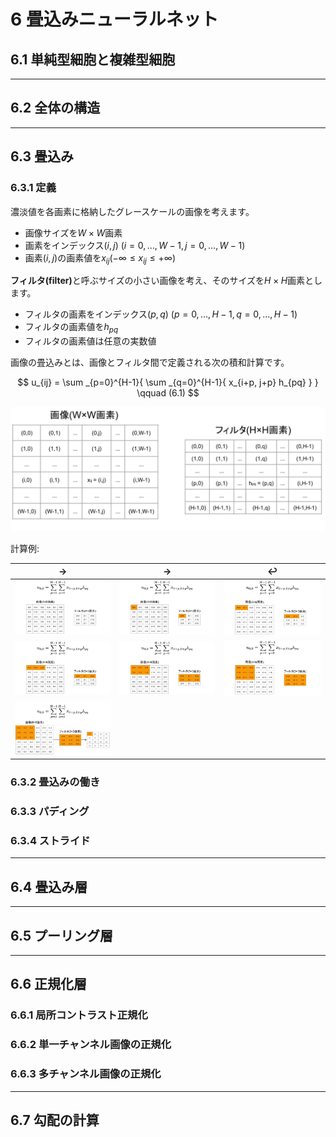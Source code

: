 # 6 畳込みニューラルネット
## 6.1 単純型細胞と複雑型細胞



---
## 6.2 全体の構造


---
## 6.3 畳込み
### 6.3.1 定義
濃淡値を各画素に格納したグレースケールの画像を考えます。

 - 画像サイズを$W \times W$画素
 - 画素をインデックス$\left(i,j\right)$ $(i = 0,\dots,W-1, j = 0, \dots, W - 1)$
 - 画素$\left(i,j\right)$の画素値を$x_{ij}$($- \infty \le x_{ij} \le + \infty$)

<b>フィルタ(filter)</b>と呼ぶサイズの小さい画像を考え、そのサイズを$H \times H$画素とします。

 - フィルタの画素をインデックス$\left( p, q \right)$ $(p=0, \dots, H-1, q = 0, \dots, H-1)$
 - フィルタの画素値を$h_{pq}$
 - フィルタの画素値は任意の実数値

画像の畳込みとは、画像とフィルタ間で定義される次の積和計算です。

$$
u_{ij} = \sum _{p=0}^{H-1}{ \sum _{q=0}^{H-1}{ x_{i+p, j+p} h_{pq} } } \qquad (6.1)
$$

<img src="./imgs/06畳込みニューラルネット/畳込みの定義.png">

計算例:

|       →         |        →        |        ↩︎        |
| :-------------: | :-------------: | :-------------: |
| <img src="./imgs/06畳込みニューラルネット/畳込みの計算例①.png"> | <img src="./imgs/06畳込みニューラルネット/畳込みの計算例②.png"> | <img src="./imgs/06畳込みニューラルネット/畳込みの計算例③.png"> |
| <img src="./imgs/06畳込みニューラルネット/畳込みの計算例④.png"> | <img src="./imgs/06畳込みニューラルネット/畳込みの計算例⑤.png"> | <img src="./imgs/06畳込みニューラルネット/畳込みの計算例⑥.png"> |
| <img src="./imgs/06畳込みニューラルネット/畳込みの計算例⑦.png"> |  |

### 6.3.2 畳込みの働き


### 6.3.3 パディング


### 6.3.4 ストライド


---
## 6.4 畳込み層

---
## 6.5 プーリング層


---
## 6.6 正規化層
### 6.6.1 局所コントラスト正規化


### 6.6.2 単一チャンネル画像の正規化


### 6.6.3 多チャンネル画像の正規化

---
## 6.7 勾配の計算
